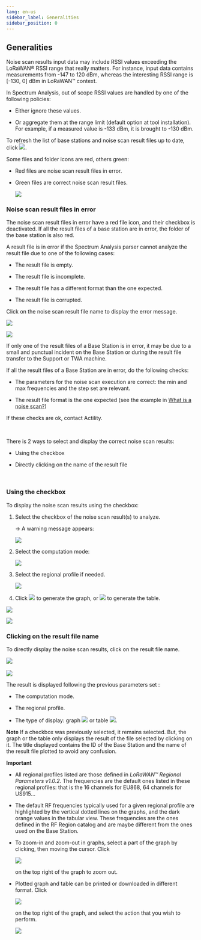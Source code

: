 ```yaml
---
lang: en-us
sidebar_label: Generalities
sidebar_position: 0
---
```


## Generalities

Noise scan results input data may include RSSI values exceeding the
LoRaWAN® RSSI range that really matters. For instance, input data
contains measurements from -147 to 120 dBm, whereas the interesting RSSI
range is \[-130, 0\] dBm in LoRaWAN™ context.

In Spectrum Analysis, out of scope RSSI values are handled by one of the
following policies:

- Either ignore these values.

- Or aggregate them at the range limit (default option at tool
  installation). For example, if a measured value is -133 dBm, it is
  brought to -130 dBm.

To refresh the list of base stations and noise scan result files up to
date, click ![](./_images/generalities.png).

Some files and folder icons are red, others green:

- Red files are noise scan result files in error.

- Green files are correct noise scan result files.

  ![](./_images/generalities-1.png)

### Noise scan result files in error

The noise scan result files in error have a red file icon, and their
checkbox is deactivated. If all the result files of a base station are
in error, the folder of the base station is also red.

A result file is in error if the Spectrum Analysis parser cannot analyze
the result file due to one of the following cases:

- The result file is empty.

- The result file is incomplete.

- The result file has a different format than the one expected.

- The result file is corrupted.

Click on the noise scan result file name to display the error message.

![](./_images/generalities-2.png)

![](./_images/generalities-3.png)

If only one of the result files of a Base Station is in error, it may be
due to a small and punctual incident on the Base Station or during the
result file transfer to the Support or TWA machine.

If all the result files of a Base Station are in error, do the following
checks:

- The parameters for the noise scan execution are correct: the min and
  max frequencies and the step set are relevant.

- The result file format is the one expected (see the example in [What
  is a noise scan?](../noise-scan-process/what-is-noise-scan.md))

If these checks are ok, contact Actility.

 

There is 2 ways to select and display the correct noise scan results:

- Using the checkbox

- Directly clicking on the name of the result file

 

### Using the checkbox

To display the noise scan results using the checkbox:

1.  Select the checkbox of the noise scan result(s) to analyze.

    -\> A warning message appears:

    ![](./_images/generalities-4.png)

2.  Select the computation mode:

    ![](./_images/generalities-5.png)

3.  Select the regional profile if needed.

    ![](./_images/generalities-8.png)

4.  Click ![](./_images/generalities-7.png) to generate the graph, or ![](./_images/generalities-6.png) to generate the table.

![](./_images/generalities-9.png)

![](./_images/generalities-10.png)

### Clicking on the result file name

To directly display the noise scan results, click on the result file
name.

![](./_images/generalities-11.png)
 

![](./_images/generalities-12.png)

The result is displayed following the previous parameters set :

- The computation mode.

- The regional profile.

- The type of display: graph ![](./_images/generalities-14.png) or table ![](./_images/generalities-13.png).

**Note** If a checkbox was previously selected, it remains selected.
But, the graph or the table only displays the result of the file
selected by clicking on it. The title displayed contains the ID of the
Base Station and the name of the result file plotted to avoid any
confusion.

**Important**

- All regional profiles listed are those defined in *LoRaWAN™ Regional
  Parameters v1.0.2*. The frequencies are the default ones listed in
  these regional profiles: that is the 16 channels for EU868, 64
  channels for US915...

- The default RF frequencies typically used for a given regional profile
  are highlighted by the vertical dotted lines on the graphs, and the
  dark orange values in the tabular view. These frequencies are the ones
  defined in the RF Region catalog and are maybe different from the ones
  used on the Base Station.

- To zoom-in and zoom-out in graphs, select a part of the graph by
  clicking, then moving the cursor. Click

  ![](./_images/generalities-15.png)

  on the top right of the graph to zoom out.

- Plotted graph and table can be printed or downloaded in different
  format. Click

  ![](./_images/generalities-16.png)

  on the top right of the graph, and select the action that you wish to
  perform.

  ![](./_images/generalities-17.png)

